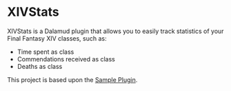 # XIVStats
XIVStats is a Dalamud plugin that allows you to easily track statistics of your Final Fantasy XIV classes, such as:
- Time spent as class
- Commendations received as class
- Deaths as class

This project is based upon the [Sample Plugin](https://github.com/goaaats/SamplePlugin).

